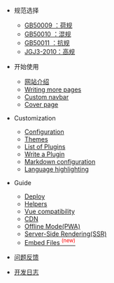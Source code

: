 * 规范选择

  * [GB50009  ：荷规](/GB50009/)
  * [GB50010  ：混规](/GB50010/)
  * [GB50011  ：抗规](/GB50011/)
  * [JGJ3-2010：高规](/JGJ3-2010/)

* 开始使用

  * [网站介绍](quickstart.md)
  * [Writing more pages](more-pages.md)
  * [Custom navbar](custom-navbar.md)
  * [Cover page](cover.md)

* Customization

  * [Configuration](configuration.md)
  * [Themes](themes.md)
  * [List of Plugins](plugins.md)
  * [Write a Plugin](write-a-plugin.md)
  * [Markdown configuration](markdown.md)
  * [Language highlighting](language-highlight.md)

* Guide

  * [Deploy](deploy.md)
  * [Helpers](helpers.md)
  * [Vue compatibility](vue.md)
  * [CDN](cdn.md)
  * [Offline Mode(PWA)](pwa.md)
  * [Server-Side Rendering(SSR)](ssr.md)
  * [Embed Files <sup style="color:red">(new)<sup>](embed-files.md)

* [问题反馈](feedback.md)
* [开发日志](changelog.md)
